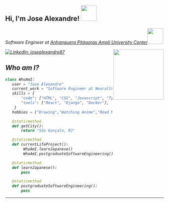 <h2> Hi, I'm Jose Alexandre! <img src="https://media.giphy.com/media/SF9Z0shNT07T2/giphy.gif?cid=ecf05e47sqlpq8yhggf27v45o2p5p78zuw700a67a390vwbr&ep=v1_gifs_search&rid=giphy.gif&ct=g" width="50"></h2>
<p><em>Software Engineer at <a href="https://www.ampli.com.br/">Anhanguera Pitágoras Ampli University Center</a><img src="https://media.giphy.com/media/10fFT7qzHrN0D6/giphy.gif?cid=ecf05e472j41n37csef1oi5ber72yjll3e9ivgrgsqv9u1rr&ep=v1_gifs_search&rid=giphy.gif&ct=g" width="50">

[![LinkedIn: josealexandre87](https://img.shields.io/badge/linkedin-%230077B5.svg?style=for-the-badge&logo=linkedin&logoColor=white)](https://www.linkedin.com/in/josealexandre87/)
<img align='right' src="https://media.giphy.com/media/oQuiJexT0hB94SIVAx/giphy.gif?cid=ecf05e47moq1thcjfsqjscnyd9lca64adu9wvy893u4vsrvx&ep=v1_gifs_search&rid=giphy.gif&ct=g" width="160">

## Who am I? 
 ```python
class WhoAmI:
    user = "Jose Alexandre"
    current_work = "Software Engineer at Neuraltronic"
    skills = {
        "code": ["HTML", "CSS", "Javascript", "Typescript", "Python", "Java"],
        "tools": ["React", "Django", "Docker"],
     }
    hobbies = ["Drawing","Watching Anime","Read Manga"]

	@staticmethod
	def getCity():
		return "São Gonçalo, RJ"

	@staticmethod
	def currentLifeProject():
         WhoAmI.learnJapanese()
         WhoAmI.postgraduateSoftwareEngineering()

    @staticmethod
    def learnJapanese():
        pass

    @staticmethod
    def postgraduateSoftwareEngineering():
        pass
 ```
---
